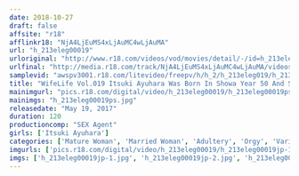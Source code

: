 ```yaml
---
date: 2018-10-27
draft: false
affsite: "r18"
afflinkr18: "NjA4LjEuMS4xLjAuMC4wLjAuMA"
url: "h_213eleg00019"
urloriginal: "http://www.r18.com/videos/vod/movies/detail/-/id=h_213eleg00019"
urlfinal: "http://media.r18.com/track/NjA4LjEuMS4xLjAuMC4wLjAuMA/videos/vod/movies/detail/-/id=h_213eleg00019"
samplevid: "awspv3001.r18.com/litevideo/freepv/h/h_2/h_213eleg019/h_213eleg019_dmb_s.mp4"
title: "WifeLife Vol.019 Itsuki Ayuhara Was Born In Showa Year 50 And She's Going Crazy At The Time Of Filming She Was 41 Years Old Her 3 Body Sizes Are 94/63/94 94"
mainimgurl: "pics.r18.com/digital/video/h_213eleg00019/h_213eleg00019ps.jpg"
mainimgs: "h_213eleg00019ps.jpg"
releasedate: "May 19, 2017"
duration: 120
productioncomp: "SEX Agent"
girls: ['Itsuki Ayuhara']
categories: ['Mature Woman', 'Married Woman', 'Adultery', 'Orgy', 'Variety', 'Shaved Pussy', 'Featured Actress', 'Nymphomaniac', 'Squirting', 'Threesome / Foursome']
imgurls: ['pics.r18.com/digital/video/h_213eleg00019/h_213eleg00019jp-1.jpg', 'pics.r18.com/digital/video/h_213eleg00019/h_213eleg00019jp-2.jpg', 'pics.r18.com/digital/video/h_213eleg00019/h_213eleg00019jp-3.jpg', 'pics.r18.com/digital/video/h_213eleg00019/h_213eleg00019jp-4.jpg', 'pics.r18.com/digital/video/h_213eleg00019/h_213eleg00019jp-5.jpg', 'pics.r18.com/digital/video/h_213eleg00019/h_213eleg00019jp-6.jpg', 'pics.r18.com/digital/video/h_213eleg00019/h_213eleg00019jp-7.jpg', 'pics.r18.com/digital/video/h_213eleg00019/h_213eleg00019jp-8.jpg', 'pics.r18.com/digital/video/h_213eleg00019/h_213eleg00019jp-9.jpg', 'pics.r18.com/digital/video/h_213eleg00019/h_213eleg00019jp-10.jpg', 'pics.r18.com/digital/video/h_213eleg00019/h_213eleg00019jp-11.jpg', 'pics.r18.com/digital/video/h_213eleg00019/h_213eleg00019jp-12.jpg', 'pics.r18.com/digital/video/h_213eleg00019/h_213eleg00019jp-13.jpg', 'pics.r18.com/digital/video/h_213eleg00019/h_213eleg00019jp-14.jpg', 'pics.r18.com/digital/video/h_213eleg00019/h_213eleg00019jp-15.jpg', 'pics.r18.com/digital/video/h_213eleg00019/h_213eleg00019jp-16.jpg', 'pics.r18.com/digital/video/h_213eleg00019/h_213eleg00019jp-17.jpg', 'pics.r18.com/digital/video/h_213eleg00019/h_213eleg00019jp-18.jpg', 'pics.r18.com/digital/video/h_213eleg00019/h_213eleg00019jp-19.jpg']
imgs: ['h_213eleg00019jp-1.jpg', 'h_213eleg00019jp-2.jpg', 'h_213eleg00019jp-3.jpg', 'h_213eleg00019jp-4.jpg', 'h_213eleg00019jp-5.jpg', 'h_213eleg00019jp-6.jpg', 'h_213eleg00019jp-7.jpg', 'h_213eleg00019jp-8.jpg', 'h_213eleg00019jp-9.jpg', 'h_213eleg00019jp-10.jpg', 'h_213eleg00019jp-11.jpg', 'h_213eleg00019jp-12.jpg', 'h_213eleg00019jp-13.jpg', 'h_213eleg00019jp-14.jpg', 'h_213eleg00019jp-15.jpg', 'h_213eleg00019jp-16.jpg', 'h_213eleg00019jp-17.jpg', 'h_213eleg00019jp-18.jpg', 'h_213eleg00019jp-19.jpg']
---
```

